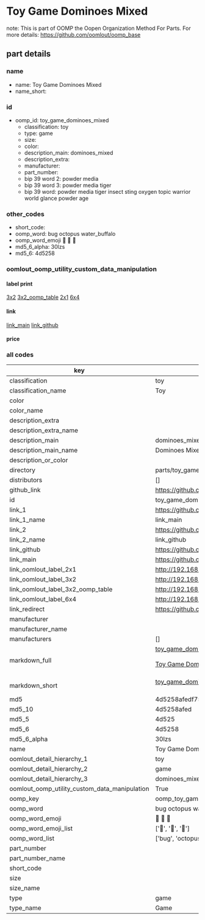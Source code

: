 # Toy Game Dominoes Mixed  

note: This is part of OOMP the Oopen Organization Method For Parts. For more details: https://github.com/oomlout/oomp_base

##  part details
  







### name
* name: Toy Game Dominoes Mixed
* name_short: 
### id
* oomp_id: toy_game_dominoes_mixed
  * classification: toy
  * type: game
  * size: 
  * color: 
  * description_main: dominoes_mixed
  * description_extra: 
  * manufacturer: 
  * part_number: 
  * bip 39 word 2: powder media
  * bip 39 word 3: powder media tiger
  * bip 39 word: powder media tiger insect sting oxygen topic warrior world glance powder age

### other_codes
* short_code: 
* oomp_word: bug octopus water_buffalo
* oomp_word_emoji :bug: :octopus: :water_buffalo:
* md5_6_alpha: 30lzs
* md5_6: 4d5258






### oomlout_oomp_utility_custom_data_manipulation
#### label print
[3x2](http://192.168.1.245:1112/?label=oomp%2030lzs)
[3x2_oomp_table](http://192.168.1.108:1112/?label=oomp%2030lzs)
[2x1](http://192.168.1.242:1112/?label=oomp%2030lzs)
[6x4](http://192.168.1.55:1112/?label=oomp%2030lzs)    

#### link

[link_main](https://github.com/oomlout/oomlout_oomp_version_1_messy/tree/main/parts/toy_game_dominoes_mixed) [link_github](https://github.com/oomlout/oomlout_oomp_version_1_messy/tree/main/parts/toy_game_dominoes_mixed)                             

#### price







### all codes 
| key | value |  
| --- | --- |  
| classification | toy |  
| classification_name | Toy |  
| color |  |  
| color_name |  |  
| description_extra |  |  
| description_extra_name |  |  
| description_main | dominoes_mixed |  
| description_main_name | Dominoes Mixed |  
| description_or_color |   |  
| directory | parts/toy_game_dominoes_mixed |  
| distributors | [] |  
| github_link | https://github.com/oomlout/oomlout_oomp_part_src/tree/main/parts/toy_game_dominoes_mixed |  
| id | toy_game_dominoes_mixed |  
| link_1 | https://github.com/oomlout/oomlout_oomp_version_1_messy/tree/main/parts/toy_game_dominoes_mixed |  
| link_1_name | link_main |  
| link_2 | https://github.com/oomlout/oomlout_oomp_version_1_messy/tree/main/parts/toy_game_dominoes_mixed |  
| link_2_name | link_github |  
| link_github | https://github.com/oomlout/oomlout_oomp_version_1_messy/tree/main/parts/toy_game_dominoes_mixed |  
| link_main | https://github.com/oomlout/oomlout_oomp_version_1_messy/tree/main/parts/toy_game_dominoes_mixed |  
| link_oomlout_label_2x1 | http://192.168.1.242:1112/?label=oomp%2030lzs |  
| link_oomlout_label_3x2 | http://192.168.1.245:1112/?label=oomp%2030lzs |  
| link_oomlout_label_3x2_oomp_table | http://192.168.1.108:1112/?label=oomp%2030lzs |  
| link_oomlout_label_6x4 | http://192.168.1.55:1112/?label=oomp%2030lzs |  
| link_redirect | https://github.com/oomlout/oomlout_oomp_version_1_messy/tree/main/parts/toy_game_dominoes_mixed |  
| manufacturer |  |  
| manufacturer_name |  |  
| manufacturers | [] |  
| markdown_full | [toy_game_dominoes_mixed](none)<br>[](none)<br>[Toy Game Dominoes Mixed](none)<br><br> |  
| markdown_short | [toy_game_dominoes_mixed](none)<br><br> |  
| md5 | 4d5258afedf75ca2796af751c3e29d49 |  
| md5_10 | 4d5258afed |  
| md5_5 | 4d525 |  
| md5_6 | 4d5258 |  
| md5_6_alpha | 30lzs |  
| name | Toy Game Dominoes Mixed |  
| oomlout_detail_hierarchy_1 | toy |  
| oomlout_detail_hierarchy_2 | game |  
| oomlout_detail_hierarchy_3 | dominoes_mixed |  
| oomlout_oomp_utility_custom_data_manipulation | True |  
| oomp_key | oomp_toy_game_dominoes_mixed |  
| oomp_word | bug octopus water_buffalo |  
| oomp_word_emoji | :bug: :octopus: :water_buffalo: |  
| oomp_word_emoji_list | [':bug:', ':octopus:', ':water_buffalo:'] |  
| oomp_word_list | ['bug', 'octopus', 'water_buffalo'] |  
| part_number |  |  
| part_number_name |  |  
| short_code |  |  
| size |  |  
| size_name |  |  
| type | game |  
| type_name | Game |  
